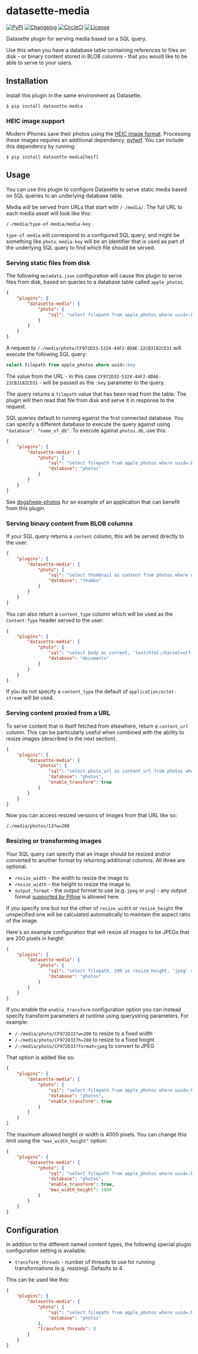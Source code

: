 # datasette-media

[![PyPI](https://img.shields.io/pypi/v/datasette-media.svg)](https://pypi.org/project/datasette-media/)
[![Changelog](https://img.shields.io/github/v/release/simonw/datasette-media?include_prereleases&label=changelog)](https://github.com/simonw/datasette-media/releases)
[![CircleCI](https://circleci.com/gh/simonw/datasette-media.svg?style=svg)](https://circleci.com/gh/simonw/datasette-media)
[![License](https://img.shields.io/badge/license-Apache%202.0-blue.svg)](https://github.com/simonw/datasette-media/blob/master/LICENSE)

Datasette plugin for serving media based on a SQL query.

Use this when you have a database table containing references to files on disk - or binary content stored in BLOB columns - that you would like to be able to serve to your users.

## Installation

Install this plugin in the same environment as Datasette.

    $ pip install datasette-media

### HEIC image support

Modern iPhones save their photos using the [HEIC image format](https://en.wikipedia.org/wiki/High_Efficiency_Image_File_Format). Processing these images requires an additional dependency, [pyheif](https://pypi.org/project/pyheif/). You can include this dependency by running:

    $ pip install datasette-media[heif]

## Usage

You can use this plugin to configure Datasette to serve static media based on SQL queries to an underlying database table.

Media will be served from URLs that start with `/-/media/`. The full URL to each media asset will look like this:

    /-/media/type-of-media/media-key

`type-of-media` will correspond to a configured SQL query, and might be something like `photo`. `media-key` will be an identifier that is used as part of the underlying SQL query to find which file should be served.

### Serving static files from disk

The following ``metadata.json`` configuration will cause this plugin to serve files from disk, based on queries to a database table called `apple_photos`.

```json
{
    "plugins": {
        "datasette-media": {
            "photo": {
                "sql": "select filepath from apple_photos where uuid=:key"
            }
        }
    }
}
```

A request to `/-/media/photo/CF972D33-5324-44F2-8DAE-22CB3182CD31` will execute the following SQL query:

```sql
select filepath from apple_photos where uuid=:key
```

The value from the URL -  in this case `CF972D33-5324-44F2-8DAE-22CB3182CD31` - will be passed as the `:key` parameter to the query.

The query returns a `filepath` value that has been read from the table. The plugin will then read that file from disk and serve it in response to the request.

SQL queries default to running against the first connected database. You can specify a different database to execute the query against using `"database": "name_of_db"`. To execute against `photos.db`, use this:

```json
{
    "plugins": {
        "datasette-media": {
            "photo": {
                "sql": "select filepath from apple_photos where uuid=:key",
                "database": "photos"
            }
        }
    }
}
```

See [dogsheep-photos](https://github.com/dogsheep/dogsheep-photos) for an example of an application that can benefit from this plugin.

### Serving binary content from BLOB columns

If your SQL query returns a `content` column, this will be served directly to the user:

```json
{
    "plugins": {
        "datasette-media": {
            "photo": {
                "sql": "select thumbnail as content from photos where uuid=:key",
                "database": "thumbs"
            }
        }
    }
}
```

You can also return a `content_type` column which will be used as the `Content-Type` header served to the user:

```json
{
    "plugins": {
        "datasette-media": {
            "photo": {
                "sql": "select body as content, 'text/html;charset=utf-8' as content_type from documents where id=:key",
                "database": "documents"
            }
        }
    }
}
```

If you do not specify a `content_type` the default of `application/octet-stream` will be used.

### Serving content proxied from a URL

To serve content that is itself fetched from elsewhere, return a `content_url` column. This can be particularly useful when combined with the ability to resize images (described in the next section).

```json
{
    "plugins": {
        "datasette-media": {
            "photos": {
                "sql": "select photo_url as content_url from photos where id=:key",
                "database": "photos",
                "enable_transform": true
            }
        }
    }
}
```

Now you can access resized versions of images from that URL like so:

    /-/media/photos/13?w=200

### Resizing or transforming images

Your SQL query can specify that an image should be resized and/or converted to another format by returning additional columns. All three are optional.

* `resize_width` - the width to resize the image to
* `resize_width` - the height to resize the image to
* `output_format` - the output format to use (e.g. `jpeg` or `png`) - any output format [supported by Pillow](https://pillow.readthedocs.io/en/stable/handbook/image-file-formats.html) is allowed here.

If you specify one but not the other of `resize_width` or `resize_height` the unspecified one will be calculated automatically to maintain the aspect ratio of the image.

Here's an example configuration that will resize all images to be JPEGs that are 200 pixels in height:

```json
{
    "plugins": {
        "datasette-media": {
            "photo": {
                "sql": "select filepath, 200 as resize_height, 'jpeg' as output_format from apple_photos where uuid=:key",
                "database": "photos"
            }
        }
    }
}
```

If you enable the `enable_transform` configuration option you can instead specify transform parameters at runtime using querystring parameters. For example:

- `/-/media/photo/CF972D33?w=200` to resize to a fixed width
- `/-/media/photo/CF972D33?h=200` to resize to a fixed height
- `/-/media/photo/CF972D33?format=jpeg` to convert to JPEG

That option is added like so:

```json
{
    "plugins": {
        "datasette-media": {
            "photo": {
                "sql": "select filepath from apple_photos where uuid=:key",
                "database": "photos",
                "enable_transform": true
            }
        }
    }
}
```

The maximum allowed height or width is 4000 pixels. You can change this limit using the `"max_width_height"` option:

```json
{
    "plugins": {
        "datasette-media": {
            "photo": {
                "sql": "select filepath from apple_photos where uuid=:key",
                "database": "photos",
                "enable_transform": true,
                "max_width_height": 1000
            }
        }
    }
}
```

## Configuration

In addition to the different named content types, the following special plugin configuration setting is available:

- `transform_threads` - number of threads to use for running transformations (e.g. resizing). Defaults to 4.

This can be used like this:

```json
{
    "plugins": {
        "datasette-media": {
            "photo": {
                "sql": "select filepath from apple_photos where uuid=:key",
                "database": "photos"
            },
            "transform_threads": 8
        }
    }
}
```
